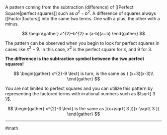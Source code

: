 A pattern coming from the subtraction (difference) of [[Perfect Square|perfect squares]] such as $a^{2}-b^{2}$. A difference of squares always [[Factor|factors]] into the same two terms. One with a plus, the other with a minus.

$$
\begin{gather}
a^{2}-b^{2} = (a-b)(a+b)
\end{gather}
$$


The pattern can be observed when you begin to look for perfect squares in cases like $x^{2}-9$. In this case, $x^{2}$ is the perfect square for $x$, and $9$ for $3$. 

**The difference is the subtraction symbol between the two perfect squares!**

$$
\begin{gather}
x^{2}-9 \text{ is turn, is the same as  } (x+3)(x-3)\\
\end{gather}
$$

You are not limited to perfect squares and you can utilize this pattern by representing the factored terms with irrational numbers such as $\sqrt{ 3 }$. 

$$
\begin{gather}
x^{2}-3 \text{ is the same as }(x+\sqrt{ 3 })(x-\sqrt{ 3 })
\end{gather}
$$

---
#math